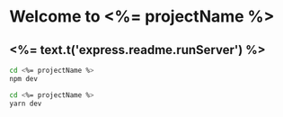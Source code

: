 # Welcome to <%= projectName %>

## <%= text.t('express.readme.runServer') %>

```sh
cd <%= projectName %>
npm dev
```

```sh
cd <%= projectName %>
yarn dev
```
